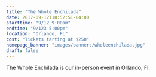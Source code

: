 ```yaml
---
title: "The Whole Enchilada"
date: 2017-09-12T18:52:51-04:00
starttime: "9/12 9:00am"
endtime: "9/123 5:00pm"
location: "Orlando, FL"
cost: "Tickets tarting at $250"
homepage_banner: "images/banners/wholeenchilada.jpg"
draft: false
---
```


The Whole Enchilada is our in-person event in Orlando, Fl.